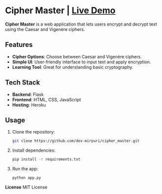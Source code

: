 # Cipher Master | [Live Demo](https://ciphermaster-ae904205d232.herokuapp.com/)

**Cipher Master** is a web application that lets users encrypt and decrypt text using the Caesar and Vigenère ciphers.

## Features

- **Cipher Options**: Choose between Caesar and Vigenère ciphers.
- **Simple UI**: User-friendly interface to input text and apply encryption.
- **Learning Tool**: Great for understanding basic cryptography.

## Tech Stack

- **Backend**: Flask
- **Frontend**: HTML, CSS, JavaScript
- **Hosting**: Heroku

## Usage

1. Clone the repository:
   ```bash
   git clone https://github.com/dev-mirpuri/cipher_master.git
2. Install dependencies:
   ```bash
   pip install -r requirements.txt
3. Run the app:
   ```bash
   python app.py

**License**
MIT License
